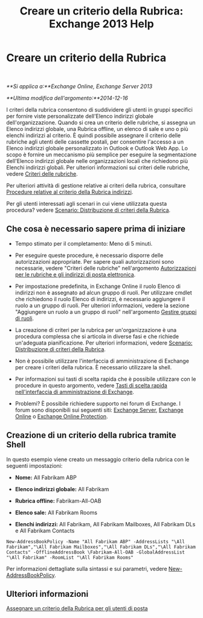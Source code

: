 ﻿---
title: 'Creare un criterio della Rubrica: Exchange 2013 Help'
TOCTitle: Creare un criterio della Rubrica
ms:assetid: 6359abaf-e6f6-4667-8c2b-3860728b39a9
ms:mtpsurl: https://technet.microsoft.com/it-it/library/Hh529931(v=EXCHG.150)
ms:contentKeyID: 50480808
ms.date: 05/22/2018
mtps_version: v=EXCHG.150
ms.translationtype: MT
---

# Creare un criterio della Rubrica

 

_**Si applica a:**Exchange Online, Exchange Server 2013_

_**Ultima modifica dell'argomento:**2014-12-16_

I criteri della rubrica consentono di suddividere gli utenti in gruppi specifici per fornire viste personalizzate dell'Elenco indirizzi globale dell'organizzazione. Quando si crea un criterio delle rubriche, si assegna un Elenco indirizzi globale, una Rubrica offline, un elenco di sale e uno o più elenchi indirizzi al criterio. È quindi possibile assegnare il criterio delle rubriche agli utenti delle cassette postali, per consentire l'accesso a un Elenco indirizzi globale personalizzato in Outlook e Outlook Web App. Lo scopo è fornire un meccanismo più semplice per eseguire la segmentazione dell'Elenco indirizzi globale nelle organizzazioni locali che richiedono più Elenchi indirizzi globali. Per ulteriori informazioni sui criteri delle rubriche, vedere [Criteri delle rubriche](address-book-policies-exchange-2013-help.md).

Per ulteriori attività di gestione relative ai criteri della rubrica, consultare [Procedure relative al criterio della Rubrica indirizzi](address-book-policy-procedures-exchange-2013-help.md).

Per gli utenti interessati agli scenari in cui viene utilizzata questa procedura? vedere [Scenario: Distribuzione di criteri della Rubrica](scenario-deploying-address-book-policies-exchange-2013-help.md).

## Che cosa è necessario sapere prima di iniziare

  - Tempo stimato per il completamento: Meno di 5 minuti.

  - Per eseguire queste procedure, è necessario disporre delle autorizzazioni appropriate. Per sapere quali autorizzazioni sono necessarie, vedere "Criteri delle rubriche" nell'argomento [Autorizzazioni per le rubriche e gli indirizzi di posta elettronica](email-address-and-address-book-permissions-exchange-2013-help.md).

  - Per impostazione predefinita, in Exchange Online il ruolo Elenco di indirizzi non è assegnato ad alcun gruppo di ruoli. Per utilizzare cmdlet che richiedono il ruolo Elenco di indirizzi, è necessario aggiungere il ruolo a un gruppo di ruoli. Per ulteriori informazioni, vedere la sezione "Aggiungere un ruolo a un gruppo di ruoli" nell'argomento [Gestire gruppi di ruoli](manage-role-groups-exchange-2013-help.md).

  - La creazione di criteri per la rubrica per un'organizzazione è una procedura complessa che si articola in diverse fasi e che richiede un'adeguata pianificazione. Per ulteriori informazioni, vedere [Scenario: Distribuzione di criteri della Rubrica](scenario-deploying-address-book-policies-exchange-2013-help.md).

  - Non è possibile utilizzare l'interfaccia di amministrazione di Exchange per creare i criteri della rubrica. È necessario utilizzare la shell.

  - Per informazioni sui tasti di scelta rapida che è possibile utilizzare con le procedure in questo argomento, vedere [Tasti di scelta rapida nell'interfaccia di amministrazione di Exchange](keyboard-shortcuts-in-the-exchange-admin-center-exchange-online-protection-help.md).

  - Problemi? È possibile richiedere supporto nei forum di Exchange. I forum sono disponibili sui seguenti siti: [Exchange Server](https://go.microsoft.com/fwlink/p/?linkid=60612), [Exchange Online](https://go.microsoft.com/fwlink/p/?linkid=267542) o [Exchange Online Protection](https://go.microsoft.com/fwlink/p/?linkid=285351).

## Creazione di un criterio della rubrica tramite Shell

In questo esempio viene creato un messaggio criterio della rubrica con le seguenti impostazioni:

  - **Nome:** All Fabrikam ABP

  - **Elenco indirizzi globale:** All Fabrikam

  - **Rubrica offline:** Fabrikam-All-OAB

  - **Elenco sale:** All Fabrikam Rooms

  - **Elenchi indirizzi:** All Fabrikam, All Fabrikam Mailboxes, All Fabrikam DLs e All Fabrikam Contacts

<!-- end list -->

    New-AddressBookPolicy -Name "All Fabrikam ABP" -AddressLists "\All Fabrikam","\All Fabrikam Mailboxes","\All Fabrikam DLs","\All Fabrikam Contacts" -OfflineAddressBook \Fabrikam-All-OAB -GlobalAddressList "\All Fabrikam" -RoomList "\All Fabrikam Rooms"

Per informazioni dettagliate sulla sintassi e sui parametri, vedere [New-AddressBookPolicy](https://technet.microsoft.com/it-it/library/hh529913\(v=exchg.150\)).

## Ulteriori informazioni

[Assegnare un criterio della Rubrica per gli utenti di posta](assign-an-address-book-policy-to-mail-users-exchange-2013-help.md)

